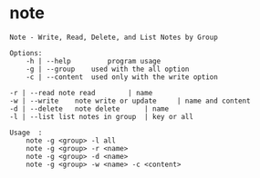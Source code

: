 # note

    Note - Write, Read, Delete, and List Notes by Group

    Options:
	    -h | --help	        program usage
	    -g | --group	used with the all option
	    -c | --content	used only with the write option

    -r | --read	note read		 | name
    -w | --write	note write or update	 | name and content
    -d | --delete	note delete		 | name
    -l | --list	list notes in group	 | key or all

    Usage  :
    	note -g <group> -l all
    	note -g <group> -r <name>
    	note -g <group> -d <name>
    	note -g <group> -w <name> -c <content>
